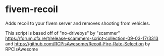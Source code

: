 # fivem-recoil
Adds recoil to your fivem server and removes shooting from vehicles.

This script is based off of "no-drivebys" by "scammer" https://forum.cfx.re/t/release-scammers-script-collection-09-03-17/3313
and https://github.com/RCPisAwesome/Recoil-Fire-Rate-Selection by RPCIsAwesome
